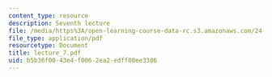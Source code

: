 ```yaml
---
content_type: resource
description: Seventh lecture
file: /media/https%3A/open-learning-course-data-rc.s3.amazonaws.com/24-111-philosophy-of-quantum-mechanics-spring-2005/b5b36f0043e4f0062ea2edff00ee3386_lecture_7.pdf
file_type: application/pdf
resourcetype: Document
title: lecture_7.pdf
uid: b5b36f00-43e4-f006-2ea2-edff00ee3386
---
```

